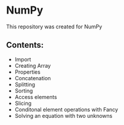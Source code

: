 # NumPy
This repository was created for NumPy
## Contents:
- Import
- Creating Array
- Properties
- Concatenation
- Splitting
- Sorting
- Access elements
- Slicing
- Conditonal element operations with Fancy
- Solving an equation with two unknowns
